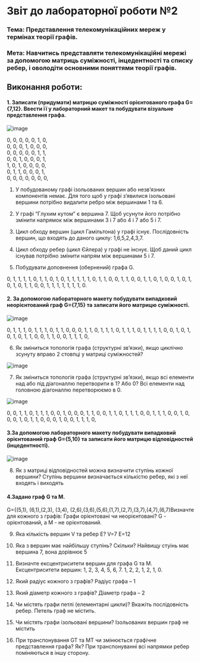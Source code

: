 # Звіт до лабораторної роботи №2

### Тема: Представлення телекомунікаційних мереж у термінах теорії графів.

### Мета: Навчитись представляти телекомунікаційні мережі за допомогою матриць суміжності, інцедентності та списку ребер, і оволодіти основними поняттями теорії графів.

## Виконання роботи:

#### 1. Записати (придумати) матрицю суміжності орієнтованого графа G={7,12}. Ввести її у лабораторний макет та побудувати візуальне представлення графа.
![image](https://github.com/Andrii0109/Fylypyshyn-TR-32/blob/main/LAB2/1.png)

0, 0, 0, 0, 0, 1, 0,  
0, 0, 0, 1, 0, 0, 0,  
0, 0, 0, 0, 0, 1, 1,  
0, 0, 1, 0, 0, 0, 1,  
1, 0, 1, 0, 0, 0, 0,  
0, 1, 1, 0, 0, 0, 1,  
0, 0, 0, 0, 0, 0, 0, 

1) У побудованому графі ізольованих вершин або незв’язних компонентів немає. Для того щоб у графi з’явилися iзольованi вершини потрiбно видалити ребро мiж вершинами 1 та 6.

2) У графі “Глухим кутом” є вершина 7. Щоб усунути його потрiбно змiнити напрямок мiж вершинами 3 i 7 або 4 i 7 або 5 i 7.

3) Цикл обходу вершин (цикл Гамільтона) у графі існує. Послідовність вершин, що входять до даного циклу: 1,6,5,2,4,3,7.

4) Цикл обходу ребер (цикл Єйлера) у графі не інснує. Щоб даний цикл iснував потрiбно змiнити напрям мiж вершинами 5 i 7.

5) Побудувати доповнення (обернений) графа G.
  

0, 1, 1, 1, 1, 0, 1,
1, 0, 1, 0, 1, 1, 1,
1, 1, 0, 1, 1, 0, 0,
1, 1, 0, 0, 1, 1, 0,
1, 0, 0, 1, 0, 1, 0,
1, 0, 1, 1, 0, 0, 1,
1, 1, 1, 1, 1, 1, 0.


#### 2. За допомогою лабораторного макету побудувати випадковий неорієнтований граф G={7,15} та записати його матрицю суміжності.
![image](https://github.com/Andrii0109/Fylypyshyn-TR-32/blob/main/LAB2/2.png)


0, 1, 1, 1, 0, 1, 1,
1, 0, 1, 1, 0, 0, 0,
1, 1, 0, 1, 1, 1, 0,
1, 1, 1, 0, 1, 1, 1,
1, 0, 0, 1, 0, 1, 0,
1, 0, 1, 1, 0, 0, 1,
1, 0, 0, 1, 1, 1, 0,


6) Як зміниться топологія графа (структурні зв’язки), якщо циклічно зсунуту вправо 2 стовпці у матриці суміжностей?

![image](https://github.com/Andrii0109/Fylypyshyn-TR-32/blob/main/LAB2/3.jpg)

7) Як зміниться топологія графа (структурні зв’язки), якщо всі елементи над або під діагоналлю перетворити в 1? Або 0?
Всi елементи над головною дiагоналлю перетворюємо в 0.


![image](https://github.com/Andrii0109/Fylypyshyn-TR-32/blob/main/LAB2/4.jpg)


0, 0, 1, 1, 0, 1, 1,
1, 0, 0, 1, 0, 0, 0,
1, 1, 0, 0, 1, 1, 0,
1, 1, 1, 0, 0, 1, 1,
1, 0, 0, 1, 0, 0, 0,
1, 0, 1, 1, 0, 0, 0,
1, 0, 0, 1, 1, 1, 0,


#### 3.За допомогою лабораторного макету побудувати випадковий орієнтований граф G={5,10} та записати його матрицю відповідностей (інцедентності).

![image](https://github.com/Andrii0109/Fylypyshyn-TR-32/blob/main/LAB2/5.png)

8) Як з матриці відповідностей можна визначити ступінь кожної вершини?
Ступiнь вершини визначається кiлькiстю ребер, якi з неї входять i виходять

#### 4.Задано граф G та M.
G={(5,1), (6,1),(2,3), (3,4), (2,6),(3,6),(5,6),(1,7),(2,7),(3,7),(4,7),(6,7)Визначте для кожного з графів: Графи орієнтовані чи неорієнтовані?
G - орієнтований, а M - не орієнтований.

9) Яка кількість вершин V та ребер E?
V=7 E=12

10) Яка з вершин має найбільшу ступінь? Скільки?
Найвищу стуiнь має вершина 7, вона дорiвнює 5

11) Визначте ексцентриситети вершин для графа G та M.
Ексцентриситети вершин:
1, 2, 3, 4, 5, 6, 7.
1, 2, 2, 1, 2, 1, 0.

12) Який радіус кожного з графів?
Радiус графа – 1

13) Який діаметр кожного з графів?
Дiаметр графа – 2

14) Чи містять графи петлі (елементарні цикли)? Вкажіть послідовність ребер.
Петель граф не мiстить.

15) Чи містять графи ізольовані вершини?
Iзольованих вершин граф не мiстить

16) При транспонування GT та MT чи змінюється графічне представлення графа? Як?
При транспонуваннi всi напрямки ребер помiняються в iншу сторону.
